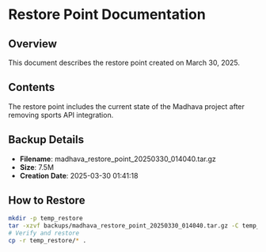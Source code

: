 # Restore Point Documentation

## Overview
This document describes the restore point created on March 30, 2025.

## Contents
The restore point includes the current state of the Madhava project after removing sports API integration.

## Backup Details
- **Filename**: madhava_restore_point_20250330_014040.tar.gz
- **Size**: 7.5M
- **Creation Date**: 2025-03-30 01:41:18

## How to Restore
```bash
mkdir -p temp_restore
tar -xzvf backups/madhava_restore_point_20250330_014040.tar.gz -C temp_restore
# Verify and restore
cp -r temp_restore/* .
```

